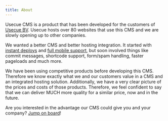 ```yaml
---
title: About
---
```

Usecue CMS is a product that has been developed for the customers of [Usecue BV](https://www.usecue.com/). Usecue hosts over 80 websites that use this CMS and we are slowly opening up to other companies. 

We wanted a better CMS and better hosting integration. It started with [instant deploys](/docs/features/instant-deployments) and [full mobile support](/docs/features/mobile-friendly), but soon involved things like commit messages, shortcode support, form/spam handling, faster pageloads and much more.

We have been using competitive products before developing this CMS. Therefore we know exactly what we and our customers value in a CMS and an integrated hosting solution. Additionally, we have a very clear picture of the prices and costs of those products. Therefore, we feel confident to say that we can deliver MUCH more quality for a similar price, now and in the future.

Are you interested in the advantage our CMS could give you and your company? [Jump on board](/sign-up)!

